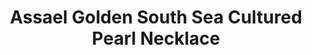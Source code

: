 ---
title: Assael Golden South Sea Cultured Pearl Necklace
description: |
  Assael's Golden South Sea Cultured Pearls are natural in color, without enhancements. The Golden South Sea Pearl comes from the Pinctada Maxima Oyster. The golden color comes from the gold nacre that is on the inside edge, or lip, of the shell. This Necklace strand is perfectly matched and has an incredible luster and near flawless surface.
specs: |
  Golden South Sea Cultured Pearl Necklace, 27 Pearls 14 - 16mm, Diamond Pave clasp set in 18K Yellow Gold, 4.19 ctw.
images:
  - assael-golden-south-sea-cultured-pearl-necklace.jpg
category: Classic Assael
order: 18
tags:
  - necklaces
---